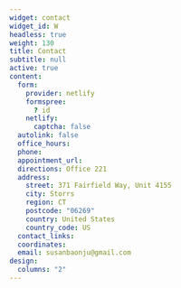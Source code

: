 ```yaml
---
widget: contact
widget_id: W
headless: true
weight: 130
title: Contact
subtitle: null
active: true
content:
  form:
    provider: netlify
    formspree:
      ? id
    netlify:
      captcha: false
  autolink: false
  office_hours:
  phone: 
  appointment_url: 
  directions: Office 221
  address:
    street: 371 Fairfield Way, Unit 4155
    city: Storrs
    region: CT
    postcode: "06269"
    country: United States
    country_code: US
  contact_links:
  coordinates:
  email: susanbaonju@gmail.com
design:
  columns: "2"
---
```

